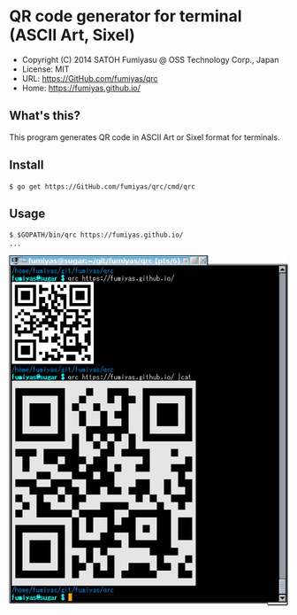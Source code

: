 QR code generator for terminal (ASCII Art, Sixel)
======================================================================

  * Copyright (C) 2014 SATOH Fumiyasu @ OSS Technology Corp., Japan
  * License: MIT
  * URL: <https://GitHub.com/fumiyas/qrc>
  * Home: <https://fumiyas.github.io/>

What's this?
---------------------------------------------------------------------

This program generates QR code in ASCII Art or Sixel format
for terminals.

Install
---------------------------------------------------------------------

```console
$ go get https://GitHub.com/fumiyas/qrc/cmd/qrc
```

Usage
---------------------------------------------------------------------

```console
$ $GOPATH/bin/qrc https://fumiyas.github.io/
...
```

![optimized](qrc-demo.png)
